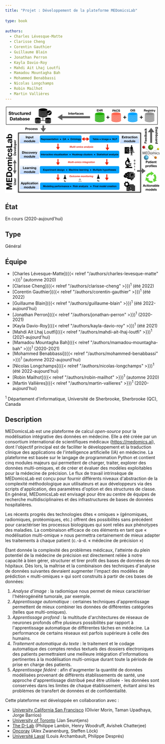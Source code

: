 ```yaml
---
title: "Projet : Développement de la plateforme MEDomicsLab"

type: book

authors:
  - Charles Lévesque-Matte
  - Clarisse Cheng
  - Corentin Gauthier
  - Guillaume Blain
  - Jonathan Perron
  - Kayla Davio-Roy
  - Mahdi Ait Lhaj Loutfi
  - Mamadou Mountagha Bah
  - Mohammed Benabbassi
  - Nicolas Longchamps
  - Robin Mailhot
  - Martin Vallières
---
```


![Schéma de principe de la plateforme MEDomicsLab](medomicslab.jpg "Schéma de principe de la plateforme MEDomicsLab")

## État

En cours (2020-aujourd'hui)

## Type

Général

## Équipe

- [Charles Lévesque-Matte]({{< relref "/authors/charles-levesque-matte" >}})<sup>1</sup> (automne 2020)
- [Clarisse Cheng]({{< relref "/authors/clarisse-cheng" >}})<sup>1</sup> (été 2022)
- [Corentin Gauthier]({{< relref "/authors/corentin-gauthier" >}})<sup>1</sup> (été 2022)
- [Guillaume Blain]({{< relref "/authors/guillaume-blain" >}})<sup>1</sup> (été 2022-aujourd'hui)
- [Jonathan Perron]({{< relref "/authors/jonathan-perron" >}})<sup>1</sup> (2020-2021)
- [Kayla Davio-Roy]({{< relref "/authors/kayla-davio-roy" >}})<sup>1</sup> (été 2021)
- [Mahdi Ait Lhaj Loutfi]({{< relref "/authors/mahdi-ait-lhaj-loutfi" >}})<sup>1</sup> (2021-aujourd'hui)
- [Mamadou Mountagha Bah]({{< relref "/authors/mamadou-mountagha-bah" >}})<sup>1</sup> (2020-2021)
- [Mohammed Benabbassi]({{< relref "/authors/mohammed-benabbassi" >}})<sup>1</sup> (automne 2022-aujourd'hui)
- [Nicolas Longchamps]({{< relref "/authors/nicolas-longchamps" >}})<sup>1</sup> (été 2022-aujourd'hui)
- [Robin Mailhot]({{< relref "/authors/robin-mailhot" >}})<sup>1</sup> (automne 2020)
- [Martin Vallières]({{< relref "/authors/martin-vallieres" >}})<sup>1</sup> (2020-aujourd'hui)

<sup>1</sup> Département d'informatique, Université de Sherbrooke, Sherbrooke (QC), Canada

## Description

MEDomicsLab est une plateforme de calcul _open-source_ pour la modélisation intégrative des données en médecine. 
Elle a été créée par un consortium international de scientifiques médicaux (<https://medomics.ai>), dont l'objectif 
principal est de faciliter le développement et la traduction clinique des applications de l'intelligence artificielle 
(IA) en médecine. La plateforme est basée sur le langage de programmation Python et contient cinq modules majeurs qui 
permettent de charger, traiter, explorer des données multi-omiques, et de créer et évaluer des modèles exploitables 
pour la médecine de précision. Le flux de travail intrinsèque de MEDomicsLab est conçu pour fournir différents 
niveaux d'abstraction de la complexité méthodologique aux utilisateurs et aux développeurs via des scripts 
d'application, des paramètres d'option et des structures de classe. En général, MEDomicsLab est 
envisagé pour être au centre de équipes de recherche multidisciplinaires et des infrastructures de 
bases de données hospitalières.

Les récents progrès des technologies dites « omiques » (génomiques, radiomiques, protéomiques,
etc.) offrent des possibilités sans précédent pour caractériser les processus biologiques qui sont
reliés aux phénotypes des maladies. La combinaison efficace de ces éléments en tant que «
modélisation multi-omique » nous permettra certainement de mieux adapter les traitements à
chaque patient (c.-à-d. « médecine de précision »)

Étant donnée la complexité des problèmes médicaux, l'atteinte du plein potentiel de la médecine de
précision est directement reliée à notre capacité à bien gérer, structurer et tirer profit des bases de
données de nos hôpitaux. Dès lors, la maîtrise et la combinaison des techniques d'analyse de
données suivantes devraient augmenter l'impact des modèles de prédiction « multi-omiques »
qui sont construits à partir de ces bases de données:

1. _Analyse d'image_ : la radiomique nous permet de mieux caractériser l'hétérogénéité tumorale, par exemple.
2. _Apprentissage automatique_ : certaines techniques d'apprentissage permettent de mieux combiner les données de différentes catégories (telles que multi-omiques).
3. _Apprentissage profond_ : la multitude d'architectures de réseaux de neurones profonds offre plusieurs possibilités par rapport à l'apprentissage automatique de différentes tâches en médecine. La performance de certains réseaux est parfois supérieure à celle des humains.
4. _Traitement automatique du texte_ : le traitement et le codage automatique des comptes rendus textuels des dossiers électroniques des patients permettraient une meilleure intégration d'informations pertinentes à la modélisation multi-omique durant toute la période de prise en charge des patients.
5. _Apprentissage fédéré_ : afin d'augmenter la quantité de données modélisées provenant de différents établissements de santé, une approche d'apprentissage distribué peut être utilisée - les données sont conservées dans les limites de chaque établissement, évitant ainsi les problèmes de transfert de données et de confidentialité.

Cette plateforme est développée en collaboration avec : 

- [University California San Francisco](https://www.ucsf.edu/) (Olivier Morin, Taman Upadhaya, Jorge Barrios)
- [University of Toronto](https://www.utoronto.ca/) (Jan Seuntjens)
- [The D-Lab](https://precisionmedicinemaastricht.eu/the-d-lab/) (Philippe Lambin, Henry Woodruff, Avishek Chatterjee)
- [Oncoray](https://www.oncoray.de/) (Alex Zwanenburg, Steffen Löck)
- [Université Laval](https://www.ulaval.ca/) (Louis Archambault, Philippe Després) 
